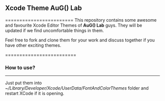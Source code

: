 ## Xcode Theme AuG() Lab
========================
This repository contains some awesome and favourite Xcode Editor Themes of **AuG() Lab** guys.
They will be updated if we find uncomfortable things in them.

Feel free to fork and clone them for your work and discuss together if you have other exciting themes.

=========================
### How to use?
--------------------------
Just put them into _~/Library/Developer/Xcode/UserData/FontAndColorThemes_ folder and restart XCode if it is opening.